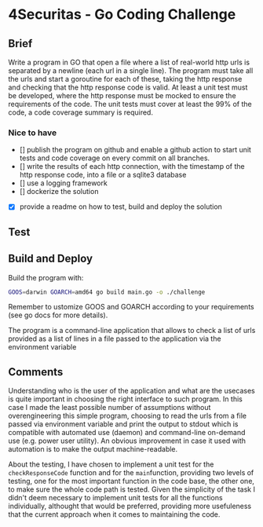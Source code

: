 # 4Securitas - Go Coding Challenge

## Brief

Write a program in GO that open a file where a list of real-world http urls is separated by a newline (each url in a single line).
The program must take all the urls and start a goroutine for each of these, taking the http response and checking that the http response code is valid.
At least a unit test must be developed, where the http response must be mocked to ensure the requirements of the code.
The unit tests must cover at least the 99% of the code, a code coverage summary is required.

### Nice to have

- [] publish the program on github and enable a github action to start unit tests and code coverage on every commit on all branches.
- [] write the results of each http connection, with the timestamp of the http response code, into a file or a sqlite3 database
- [] use a logging framework
- [] dockerize the solution
- [x] provide a readme on how to test, build and deploy the solution


## Test

## Build and Deploy

Build the program with:

```bash
GOOS=darwin GOARCH=amd64 go build main.go -o ./challenge
```
Remember to ustomize GOOS and GOARCH according to your requirements (see go docs for more details).

The program is a command-line application that allows to check a list of urls provided as a list of lines in a file passed to the application via the environment variable

## Comments
Understanding who is the user of the application and what are the usecases is quite important in choosing the right interface to such program. In this case I made the least possible number of assumptions without overengineering this simple program, choosing to read the urls from a file passed via environment variable and print the output to stdout which is compatible with automated use (daemon) and command-line on-demand use (e.g. power user utility). An obvious improvement in case it used with automation is to make the output machine-readable.

About the testing, I have chosen to implement a unit test for the `checkResponseCode` function and for the `main`function, providing two levels of testing, one for the most important function in the code base, the other one, to make sure the whole code path is tested. Given the simplicity of the task I didn't deem necessary to implement unit tests for all the functions individually, althought that would be preferred, providing more usefuleness that the current approach when it comes to maintaining the code.
